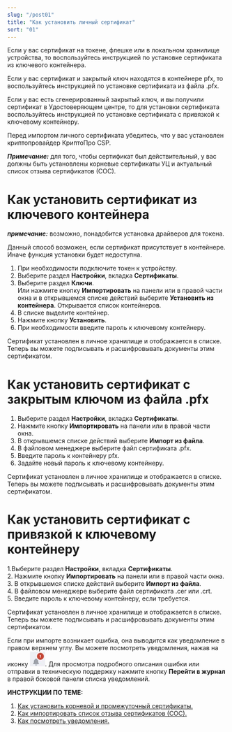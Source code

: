 ```yaml
---
slug: "/post01"
title: "Как установить личный сертификат"
sort: "01"
---
```


Если у вас сертификат на токене, флешке или в локальном хранилище устройства, то воспользуйтесь инструкцией по установке сертификата из ключевого контейнера.

Если у вас сертификат и закрытый ключ находятся в контейнере pfx, то воспользуйтесь инструкцией по установке сертификата из файла .pfx.

Если у вас есть сгенерированный закрытый ключ, и вы получили сертификат в Удостоверяющем центре, то для установки сертификата воспользуйтесь инструкцией по установке сертификата с привязкой к ключевому контейнеру.

Перед импортом личного сертификата убедитесь, что у вас установлен криптопровайдер КриптоПро CSP.

***Примечание:*** для того, чтобы сертификат был действительный, у вас должны быть установлены корневые сертификаты УЦ и актуальный список отзыва сертификатов (СОС).


# Как установить сертификат из ключевого контейнера

***примечание:*** возможно, понадобится установка драйверов для токена.

Данный способ возможен, если сертификат присутствует в контейнере. Иначе функция установки будет недоступна.

1. При необходимости подключите токен к устройству.
2. Выберите раздел **Настройки**, вкладка **Сертификаты**.
3. Выберите  раздел **Ключи**.  
   Или нажмите кнопку **Импортировать** на панели или в правой части окна и в открывшемся списке действий выберите **Установить из контейнера**. Открывается список контейнеров.
4. В списке выделите контейнер.
5. Нажмите кнопку **Установить**.
6. При необходимости введите пароль к ключевому контейнеру.

Сертификат установлен в личное хранилище и отображается в списке. Теперь вы можете подписывать и расшифровывать документы этим сертификатом.

# Как установить сертификат с закрытым ключом из файла .pfx

1. Выберите раздел **Настройки**, вкладка **Сертификаты**.  
2. Нажмите кнопку **Импортировать** на панели или в правой части окна.  
3. В открывшемся списке действий выберите **Импорт из файла**.  
4. В файловом менеджере выберите файл сертификата .pfx.  
5. Введите пароль к контейнеру pfx.  
6. Задайте новый пароль к ключевому контейнеру.  

Сертификат установлен в личное хранилище и отображается в списке. Теперь вы можете подписывать и расшифровывать документы этим сертификатом.

# Как установить сертификат с  привязкой к ключевому контейнеру

1.Выберите раздел **Настройки**, вкладка **Сертификаты**.  
2. Нажмите кнопку **Импортировать** на панели или в правой части окна.  
3. В открывшемся списке действий выберите **Импорт из файла**.  
4. В файловом менеджере выберите файл сертификата .cer или .crt.  
5. Введите пароль к ключевому контейнеру, если требуется.  

Сертификат установлен в личное хранилище и отображается в списке. Теперь вы можете подписывать и расшифровывать документы этим сертификатом.

Если при импорте возникает ошибка, она выводится как уведомление в правом верхнем углу. Вы можете посмотреть уведомления, нажав на иконку ![notifications-button.jpg](./images/notifications-button.jpg "События"). Для просмотра подробного описания ошибки или отправки в техническую поддержку нажмите кнопку **Перейти в журнал** в правой боковой панели списка уведомлений.

**ИНСТРУКЦИИ ПО ТЕМЕ:**  

1. [Как установить корневой и промежуточный сертификаты.](https://docs.cryptoarm.ru/06-v3.2-Beta/008-certs/import-UC-certs)  
2. [Как импортировать список отзыва сертификатов (СОС).](https://docs.cryptoarm.ru/06-v3.2-Beta/008-certs/import-crl)  
3. [Как посмотреть уведомления.](https://docs.cryptoarm.ru/06-v3.2-Beta/007-cryptoarm/notifications)  